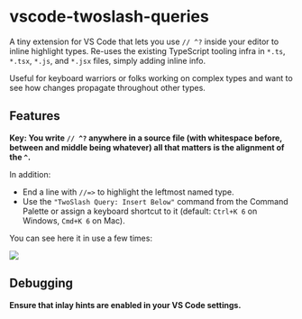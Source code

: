 # vscode-twoslash-queries

A tiny extension for VS Code that lets you use `// ^?` inside your editor to inline highlight types. Re-uses the existing TypeScript tooling infra in `*.ts`, `*.tsx`, `*.js`, and `*.jsx` files, simply adding inline info.

Useful for keyboard warriors or folks working on complex types and want to see how changes propagate throughout other types.

## Features

**Key: You write `// ^?` anywhere in a source file (with whitespace before, between and middle being whatever) all that matters is the alignment of the `^`.**

In addition:

- End a line with `//=>` to highlight the leftmost named type.
- Use the `"TwoSlash Query: Insert Below"` command from the Command Palette or assign a keyboard shortcut to it (default: `Ctrl+K 6` on Windows, `Cmd+K 6` on Mac).

You can see here it in use a few times:

<img src="./vscode-twoslash.png" />

## Debugging

**Ensure that inlay hints are enabled in your VS Code settings.**

